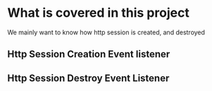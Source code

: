 # What is covered in this project
We mainly want to know how http session is created, and destroyed


## Http Session Creation Event listener

## Http Session Destroy Event Listener